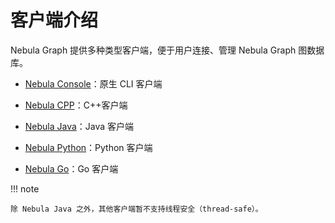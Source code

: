 # 客户端介绍

Nebula Graph 提供多种类型客户端，便于用户连接、管理 Nebula Graph 图数据库。

- [Nebula Console](../2.quick-start/3.connect-to-nebula-graph.md)：原生 CLI 客户端

- [Nebula CPP](3.nebula-cpp-client.md)：C++客户端

- [Nebula Java](4.nebula-java-client.md)：Java 客户端

- [Nebula Python](5.nebula-python-client.md)：Python 客户端

- [Nebula Go](6.nebula-go-client.md)：Go 客户端

!!! note

    除 Nebula Java 之外，其他客户端暂不支持线程安全（thread-safe）。
